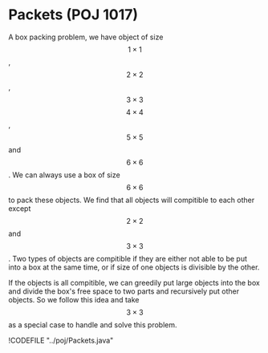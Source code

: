 # Packets (POJ 1017)

A box packing problem, we have object of size $$1\times 1$$, $$2\times 2$$, $$3\times 3$$
$$4\times 4$$, $$5 \times 5$$ and $$6 \times 6$$. We can always use a box of size $$6\times 6$$
to pack these objects. We find that all objects will compitible to each other except $$2\times 2$$
and $$3\times 3$$. Two types of objects are compitible if they are either not able to be put into
a box at the same time, or if size of one objects is divisible by the other.

If the objects is all compitible, we can greedily put large objects into the box and divide the box's
free space to two parts and recursively put other objects. So we follow this idea and take
$$3\times 3$$ as a special case to handle and solve this problem.

!CODEFILE "../poj/Packets.java"
